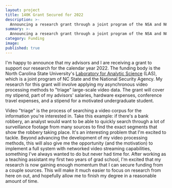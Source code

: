 ```yaml
---
layout: project
title: 140K Grant Secured for 2022
description: >-
  Announcing a research grant through a joint program of the NSA and NC State
summary: >-
  Announcing a research grant through a joint program of the NSA and NC State
category: Funding
image: 
published: true
---
```


I'm happy to announce that my advisors and I are receiving a grant to support our research for the calendar year 2022. The funding body is the North Carolina State University's [Laboratory for Analytic Science](https://ncsu-las.org/about/) (LAS), which is a joint program of NC State and the National Security Agency. My research for this grant will involve applying my asynchronous video processing methods to "triage" large-scale video data. The grant will cover my stipend, part of my advisors' salaries, hardware expenses, conference travel expenses, and a stipend for a motivated undergraduate student. 

Video "triage" is the process of searching a video corpus for the information you're interested in. Take this example: if there's a bank robbery, an analyst would want to be able to quickly search through a lot of surveillance footage from many sources to find the exact segments that show the robbery taking place. It's an interesting problem that I'm excited to tackle. Beyond advancing the development of my video processing methods, this will also give me the opportunity (and the motivation) to implement a full system with networked video streaming capabilities, something I've always wanted to do but never had time for. After working as a teaching assistant my first two years of grad school, I'm excited that my research is now gaining enough momentum that I can secure funding from a couple sources. This will make it much easier to focus on research from here on out, and hopefully allow me to finish my degree in a reasonable amount of time.